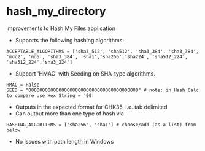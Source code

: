 # hash_my_directory
improvements to Hash My Files application

- Supports the following hashing algorithms: 

`ACCEPTABLE_ALGORITHMS = ['sha3_512', 'sha512', 'sha3_384', 'sha3_384', 'mdc2', 'md5', 'sha3_384', 'sha1','sha256','sha224', 'sha512_224', 'sha512_224','sha3_224']`

- Support 'HMAC' with Seeding on SHA-type algorithms.

```
HMAC = False 
SEED = "0000000000000000000000000000000000000000" # note: in Hash Calc to compare use Hex String = '00'
```

- Outputs in the expected format for CHK35, i.e. tab delimited
- Can output more than one type of hash via 

`HASHING_ALGORITHMS = ['sha256', 'sha1'] # choose/add (as a list) from below`

- No issues with path length in Windows
